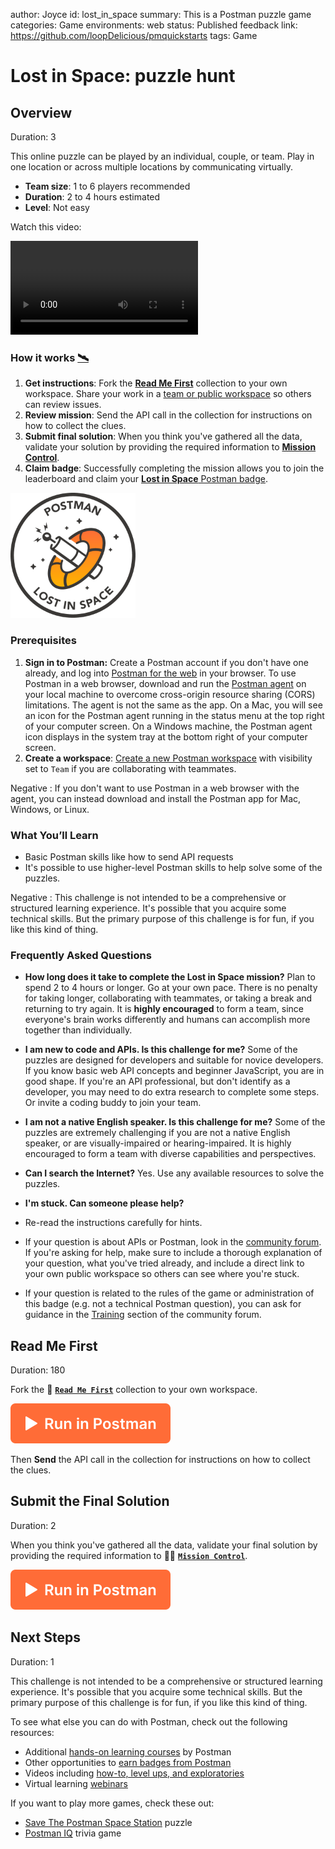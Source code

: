 author: Joyce
id: lost_in_space
summary: This is a Postman puzzle game
categories: Game
environments: web
status: Published
feedback link: https://github.com/loopDelicious/pmquickstarts
tags: Game

# Lost in Space: puzzle hunt

<!-- ------------------------ -->

## Overview

Duration: 3

This online puzzle can be played by an individual, couple, or team. Play in one location or across multiple locations by communicating virtually.

- **Team size**: 1 to 6 players recommended
- **Duration**: 2 to 4 hours estimated
- **Level**: Not easy

Watch this video:

<video id="izbtF66EO1U"></video>

### How it works [🛰️](https://4d0c1c01-a3d2-45f5-bf3c-4361da46203f.mock.pstmn.io/hints)

1. **Get instructions**: Fork the [**Read Me First**](https://www.postman.com/postman/workspace/lost-in-space/collection/1559645-d0f86bd4-ba8d-4876-8161-9b3361de1351) collection to your own workspace. Share your work in a [team or public workspace](https://learning.postman.com/docs/collaborating-in-postman/using-workspaces/creating-workspaces/#creating-a-new-workspace) so others can review issues.
2. **Review mission**: Send the API call in the collection for instructions on how to collect the clues.
3. **Submit final solution**: When you think you've gathered all the data, validate your solution by providing the required information to [**Mission Control**](https://www.postman.com/postman/workspace/lost-in-space/collection/1559645-4bc6b58a-3462-4e0a-ba10-79bc68761a9b?ctx=documentation).
4. **Claim badge**: Successfully completing the mission allows you to join the leaderboard and claim your [**Lost in Space** Postman badge](https://badgr.com/public/badges/hkQxukdrTd6bEw9RT4MQcQ).

<img src="assets/lost.png" alt="game badge" width="200">

### Prerequisites

1. **Sign in to Postman:** Create a Postman account if you don't have one already, and log into [Postman for the web](https://go.postman.co) in your browser. To use Postman in a web browser, download and run the [Postman agent](https://www.postman.com/downloads/) on your local machine to overcome cross-origin resource sharing (CORS) limitations. The agent is not the same as the app. On a Mac, you will see an icon for the Postman agent running in the status menu at the top right of your computer screen. On a Windows machine, the Postman agent icon displays in the system tray at the bottom right of your computer screen.
1. **Create a workspace**: [Create a new Postman workspace](https://learning.postman.com/docs/collaborating-in-postman/using-workspaces/creating-workspaces/#creating-a-public-workspace) with visibility set to `Team` if you are collaborating with teammates.

Negative
: If you don't want to use Postman in a web browser with the agent, you can instead download and install the Postman app for Mac, Windows, or Linux.

### What You’ll Learn

- Basic Postman skills like how to send API requests
- It's possible to use higher-level Postman skills to help solve some of the puzzles.

Negative
: This challenge is not intended to be a comprehensive or structured learning experience. It's possible that you acquire some technical skills. But the primary purpose of this challenge is for fun, if you like this kind of thing.

### Frequently Asked Questions

- **How long does it take to complete the Lost in Space mission?** Plan to spend 2 to 4 hours or longer. Go at your own pace. There is no penalty for taking longer, collaborating with teammates, or taking a break and returning to try again. It is **highly encouraged** to form a team, since everyone's brain works differently and humans can accomplish more together than individually.
- **I am new to code and APIs. Is this challenge for me?** Some of the puzzles are designed for developers and suitable for novice developers. If you know basic web API concepts and beginner JavaScript, you are in good shape. If you're an API professional, but don't identify as a developer, you may need to do extra research to complete some steps. Or invite a coding buddy to join your team.
- **I am not a native English speaker. Is this challenge for me?** Some of the puzzles are extremely challenging if you are not a native English speaker, or are visually-impaired or hearing-impaired. It is highly encouraged to form a team with diverse capabilities and perspectives.
- **Can I search the Internet?** Yes. Use any available resources to solve the puzzles.
- **I'm stuck. Can someone please help?**

- Re-read the instructions carefully for hints.
- If your question is about APIs or Postman, look in the [community forum](https://community.postman.com/). If you're asking for help, make sure to include a thorough explanation of your question, what you've tried already, and include a direct link to your own public workspace so others can see where you're stuck.
- If your question is related to the rules of the game or administration of this badge (e.g. not a technical Postman question), you can ask for guidance in the [Training](https://community.postman.com/c/training/38) section of the community forum.

<!-- ------------------------ -->

## Read Me First

Duration: 180

Fork the 📓 [**`Read Me First`**](https://www.postman.com/postman/workspace/lost-in-space/collection/1559645-d0f86bd4-ba8d-4876-8161-9b3361de1351) collection to your own workspace.

[![Run in Postman](assets/button.svg)](https://god.gw.postman.com/run-collection/1559645-d0f86bd4-ba8d-4876-8161-9b3361de1351?action=collection%2Ffork&collection-url=entityId%3D1559645-d0f86bd4-ba8d-4876-8161-9b3361de1351%26entityType%3Dcollection%26workspaceId%3Dbe17b38e-55a7-40d6-931a-6c394d6f5dec)

Then **Send** the API call in the collection for instructions on how to collect the clues.

<!-- ------------------------ -->

## Submit the Final Solution

Duration: 2

When you think you've gathered all the data, validate your final solution by providing the required information to 👩‍🚀 [**`Mission Control`**](https://www.postman.com/postman/workspace/lost-in-space/collection/1559645-4bc6b58a-3462-4e0a-ba10-79bc68761a9b?ctx=documentation).

[![Run in Postman](assets/button.svg)](https://god.gw.postman.com/run-collection/1559645-4bc6b58a-3462-4e0a-ba10-79bc68761a9b?action=collection%2Ffork&collection-url=entityId%3D1559645-4bc6b58a-3462-4e0a-ba10-79bc68761a9b%26entityType%3Dcollection%26workspaceId%3Dbe17b38e-55a7-40d6-931a-6c394d6f5dec)

<!-- ------------------------ -->

## Next Steps

Duration: 1

This challenge is not intended to be a comprehensive or structured learning experience. It's possible that you acquire some technical skills. But the primary purpose of this challenge is for fun, if you like this kind of thing.

To see what else you can do with Postman, check out the following resources:

- Additional [hands-on learning courses]() by Postman
- Other opportunities to [earn badges from Postman](https://badgr.com/public/issuers/BC0x4AQaQPC7lFilsBP_tQ/badges)
- Videos including [how-to, level ups, and exploratories](https://www.youtube.com/@postman)
- Virtual learning [webinars](https://www.postman.com/events/intergalactic/)

If you want to play more games, check these out:

- [Save The Postman Space Station](https://www.postman.com/galaxy-quest-996184/workspace/affb729a-14e7-46e1-a238-bcfe9d615b28/overview) puzzle
- [Postman IQ](https://www.postman.com/postman/workspace/postman-games/collection/13059338-c3e32cda-40a2-4ea3-a521-3109c720af80) trivia game
